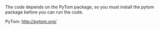 The code depends on the PyTom package, so you must install the pytom package before you can run the code.

PyTom: http://pytom.org/

